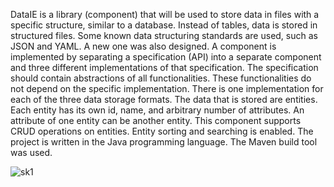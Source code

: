 DataIE is a library (component) that will be used to store data in files with a specific structure, similar to a database. Instead of tables, data is stored in structured files. Some known data structuring standards are used, such as JSON and YAML. A new one was also designed. A component is implemented by separating a specification (API) into a separate component and three different implementations of that specification. The specification should contain abstractions of all functionalities. These functionalities do not depend on the specific implementation. There is one implementation for each of the three data storage formats.
The data that is stored are entities. Each entity has its own id, name, and arbitrary number of attributes. An attribute of one entity can be another entity. This component supports CRUD operations on entities. Entity sorting and searching is enabled.
The project is written in the Java programming language. The Maven build tool was used.

![sk1](https://user-images.githubusercontent.com/72874908/113434815-ebec7900-93e1-11eb-87c3-c5e00753f8c9.png)
